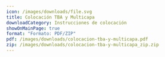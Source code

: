 ```yaml
---
icon: /images/downloads/file.svg
title: Colocación TBA y Multicapa
downloadCategory: Instrucciones de colocación
showOnMainPage: true
format: "Formato: PDF/ZIP"
pdf: /images/downloads/colocacion-tba-y-multicapa.pdf
zip: /images/downloads/colocacion-tba-y-multicapa_zip.zip
---
```

